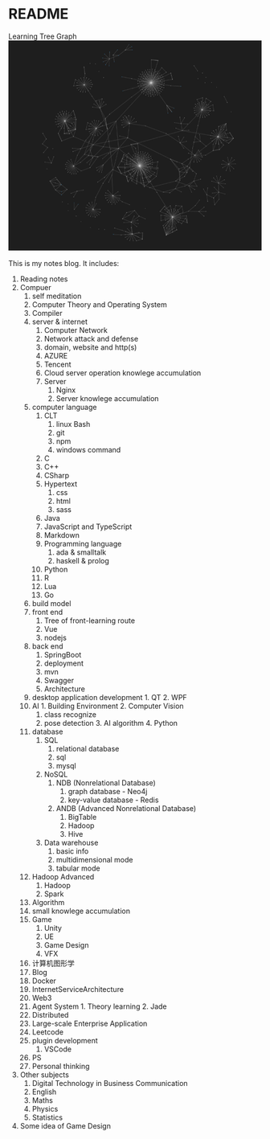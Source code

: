 # README

Learning Tree Graph
![](2022-12-09-01-59-01.png)

This is my notes blog. It includes:

1. Reading notes
2. Compuer
    1. self meditation
    2. Computer Theory and Operating System
    3. Compiler
    4. server & internet
       1. Computer Network
       2. Network attack and defense
       3. domain, website and http(s)
       4. AZURE
       5. Tencent
       6. Cloud server operation knowlege accumulation
       7. Server
          1. Nginx
          2. Server knowlege accumulation
    5. computer language
        1. CLT
           1. linux Bash
           2. git
           3. npm
           4. windows command
        2. C
        3. C++
        4. CSharp
        5. Hypertext
           1. css
           2. html
           3. sass
        6. Java
        7. JavaScript and TypeScript
        8. Markdown
        9. Programming language
           1. ada & smalltalk
           2. haskell & prolog
        10. Python
        11. R
        12. Lua
        13. Go
    6. build model
    7. front end
       1. Tree of front-learning route
       2. Vue
       3. nodejs
    8. back end
       1. SpringBoot
       2. deployment
       3. mvn
       4. Swagger
       5. Architecture
    9.  desktop application development
       1.  QT
       2.  WPF
    10. AI
       1. Building Environment
       2. Computer Vision
          1. class recognize
          2. pose detection
       3. AI algorithm
       4. Python
    11. database
        1.  SQL
            1.  relational database
            2.  sql
            3.  mysql
        2.  NoSQL
            1.  NDB (Nonrelational Database)
                1.  graph database - Neo4j
                2.  key-value database - Redis
            2.  ANDB (Advanced Nonrelational Database)
                1.  BigTable
                2.  Hadoop
                3.  Hive
        3.  Data warehouse
            1.  basic info
            2.  multidimensional mode
            3.  tabular mode
    12. Hadoop Advanced
        1.  Hadoop
        2.  Spark
    13. Algorithm
    14. small knowlege accumulation
    15. Game
        1.  Unity
        2.  UE
        3.  Game Design
        4.  VFX
    16. 计算机图形学
    17. Blog
    18. Docker
    19. InternetServiceArchitecture
    20. Web3
    21. Agent System
       1. Theory learning
       2. Jade
    22. Distributed
    23. Large-scale Enterprise Application
    24. Leetcode
    25. plugin development
        1.  VSCode
    26. PS
    27. Personal thinking
3.  Other subjects
    1.  Digital Technology in Business Communication
    2.  English
    3.  Maths
    4.  Physics
    5.  Statistics
4. Some idea of Game Design